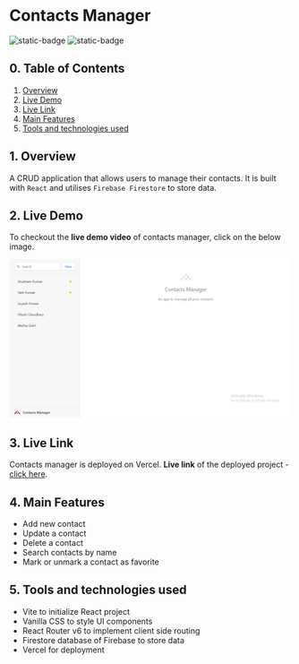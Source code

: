 # Contacts Manager

![static-badge](https://img.shields.io/badge/built_with-love-red?style=for-the-badge)
![static-badge](https://img.shields.io/badge/status-success-limegreen?style=for-the-badge)

## 0. Table of Contents

1. [Overview](#1-overview)
2. [Live Demo](#2-live-demo)
3. [Live Link](#3-live-link)
4. [Main Features](#4-main-features)
5. [Tools and technologies used](#5-tools-and-technologies-used)

## 1. Overview

A CRUD application that allows users to manage their contacts. It is built with `React` and utilises `Firebase Firestore` to store data.

## 2. Live Demo

To checkout the **live demo video** of contacts manager, click on the below image.

[![preview](./media/preview.png)](https://www.youtube.com/watch?v=tBZmHsY6MAo)

## 3. Live Link

Contacts manager is deployed on Vercel. **Live link** of the deployed project - [click here](https://contacts-manager-gamma.vercel.app/).

## 4. Main Features

- Add new contact
- Update a contact
- Delete a contact
- Search contacts by name
- Mark or unmark a contact as favorite

## 5. Tools and technologies used

- Vite to initialize React project
- Vanilla CSS to style UI components
- React Router v6 to implement client side routing
- Firestore database of Firebase to store data
- Vercel for deployment

